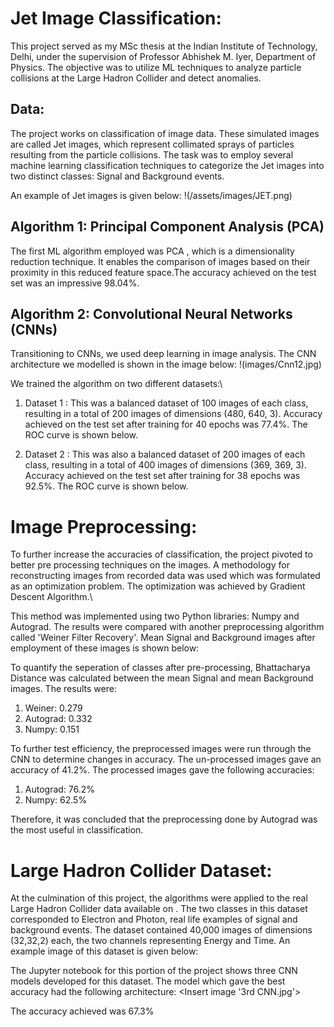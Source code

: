 # Jet Image Classification:

This project served as my MSc thesis at the Indian Institute of Technology, Delhi, under the supervision of Professor Abhishek M. Iyer, Department of Physics. The objective was to utilize ML techniques to analyze particle collisions at the Large Hadron Collider and detect anomalies.

## Data:
The project works on classification of image data. These simulated images are called Jet images, which represent collimated sprays of particles resulting from the particle collisions. The task was to employ several machine learning classification techniques to categorize the Jet images into two distinct classes: Signal and Background events.

An example of Jet images is given below:
!(/assets/images/JET.png)

## Algorithm 1: Principal Component Analysis (PCA)
The first ML algorithm employed was PCA <add link to JNB>, which is a dimensionality reduction technique. It enables the comparison of images based on their proximity in this reduced feature space.The accuracy achieved on the test set was an impressive 98.04%.


## Algorithm 2:  Convolutional Neural Networks (CNNs)
Transitioning to CNNs, we used deep learning in image analysis. The CNN architecture we modelled is shown in the image below:
!(images/Cnn12.jpg)

We trained the algorithm on two different datasets:\

1. Dataset 1  <add link to JNB>: This was a balanced dataset of 100 images of each class, resulting in a total of 200 images of dimensions (480, 640, 3). Accuracy achieved on the test set after training for 40 epochs was 77.4%. The ROC curve is shown below.
<Insert image roc100.jpg>

2. Dataset 2 <add link to JNB>: This was also a balanced dataset of 200 images of each class, resulting in a total of 400 images of dimensions (369, 369, 3). Accuracy achieved on the test set after training for 38 epochs was 92.5%. The ROC curve is shown below.
<Insert image roc200.jpg>



# Image Preprocessing:

To further increase the accuracies of classification, the project pivoted to better pre processing techniques  <add link to jupyter> on the images. A methodology for reconstructing images from recorded data was used which was formulated as an optimization problem. The optimization was achieved by Gradient Descent Algorithm.\

This method was implemented using two Python libraries: Numpy and Autograd. The results were compared with another preprocessing algorithm called 'Weiner Filter Recovery'. Mean Signal and Background images after employment of these images is shown below:\
<Insert image ALL.jpg>

To quantify the seperation of classes after pre-processing, Bhattacharya Distance was calculated between the mean Signal and mean Background images. The results were:
1. Weiner: 0.279
2. Autograd: 0.332
3. Numpy: 0.151 

To further test efficiency, the preprocessed images were run through the CNN to determine changes in accuracy. The un-processed images gave an accuracy of 41.2%. The processed images gave the following accuracies:
1. Autograd: 76.2%
2. Numpy:  62.5%

Therefore, it was concluded that the preprocessing done by Autograd was the most useful in classification.


# Large Hadron Collider Dataset:

At the culmination of this project, the algorithms were applied to the real Large Hadron Collider data available on <insert link>. The two classes in this dataset corresponded to Electron and Photon, real life examples of signal and background events. The dataset contained 40,000 images of dimensions (32,32,2) each, the two channels representing Energy and Time. An example image of this dataset is given below:
<Insert image Energy-time.png>

The Jupyter notebook <add link> for this portion of the project shows three CNN models developed for this dataset. The model which gave the best accuracy had the following architecture:
<Insert image '3rd CNN.jpg'>

The accuracy achieved was 67.3%

